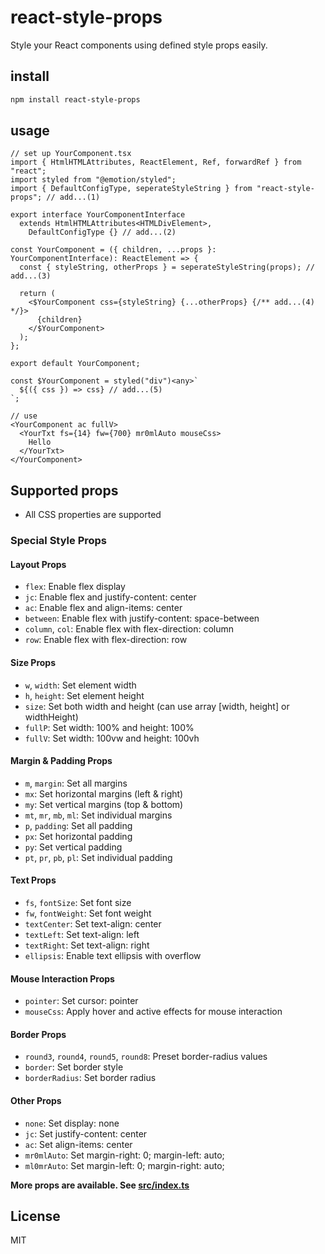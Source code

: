 # react-style-props

Style your React components using defined style props easily.

## install

```bash
npm install react-style-props
```

## usage

```tsx
// set up YourComponent.tsx
import { HtmlHTMLAttributes, ReactElement, Ref, forwardRef } from "react";
import styled from "@emotion/styled";
import { DefaultConfigType, seperateStyleString } from "react-style-props"; // add...(1)

export interface YourComponentInterface
  extends HtmlHTMLAttributes<HTMLDivElement>,
    DefaultConfigType {} // add...(2)

const YourComponent = ({ children, ...props }: YourComponentInterface): ReactElement => {
  const { styleString, otherProps } = seperateStyleString(props); // add...(3)

  return (
    <$YourComponent css={styleString} {...otherProps} {/** add...(4) */}>
      {children}
    </$YourComponent>
  );
};

export default YourComponent;

const $YourComponent = styled("div")<any>`
  ${({ css }) => css} // add...(5)
`;
```

```tsx
// use
<YourComponent ac fullV>
  <YourTxt fs={14} fw={700} mr0mlAuto mouseCss>
    Hello
  </YourTxt>
</YourComponent>
```

## Supported props

- All CSS properties are supported

### Special Style Props

#### Layout Props

- `flex`: Enable flex display
- `jc`: Enable flex and justify-content: center
- `ac`: Enable flex and align-items: center
- `between`: Enable flex with justify-content: space-between
- `column`, `col`: Enable flex with flex-direction: column
- `row`: Enable flex with flex-direction: row

#### Size Props

- `w`, `width`: Set element width
- `h`, `height`: Set element height
- `size`: Set both width and height (can use array [width, height] or widthHeight)
- `fullP`: Set width: 100% and height: 100%
- `fullV`: Set width: 100vw and height: 100vh

#### Margin & Padding Props

- `m`, `margin`: Set all margins
- `mx`: Set horizontal margins (left & right)
- `my`: Set vertical margins (top & bottom)
- `mt`, `mr`, `mb`, `ml`: Set individual margins
- `p`, `padding`: Set all padding
- `px`: Set horizontal padding
- `py`: Set vertical padding
- `pt`, `pr`, `pb`, `pl`: Set individual padding

#### Text Props

- `fs`, `fontSize`: Set font size
- `fw`, `fontWeight`: Set font weight
- `textCenter`: Set text-align: center
- `textLeft`: Set text-align: left
- `textRight`: Set text-align: right
- `ellipsis`: Enable text ellipsis with overflow

#### Mouse Interaction Props

- `pointer`: Set cursor: pointer
- `mouseCss`: Apply hover and active effects for mouse interaction

#### Border Props

- `round3`, `round4`, `round5`, `round8`: Preset border-radius values
- `border`: Set border style
- `borderRadius`: Set border radius

#### Other Props

- `none`: Set display: none
- `jc`: Set justify-content: center
- `ac`: Set align-items: center
- `mr0mlAuto`: Set margin-right: 0; margin-left: auto;
- `ml0mrAuto`: Set margin-left: 0; margin-right: auto;

**More props are available. See [src/index.ts](https://github.com/yeonpm/react-style-props/blob/main/src/style/configs/types/index.d.ts)**

## License

MIT
